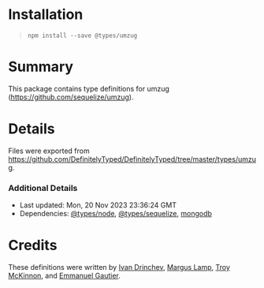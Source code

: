 # Installation
> `npm install --save @types/umzug`

# Summary
This package contains type definitions for umzug (https://github.com/sequelize/umzug).

# Details
Files were exported from https://github.com/DefinitelyTyped/DefinitelyTyped/tree/master/types/umzug.

### Additional Details
 * Last updated: Mon, 20 Nov 2023 23:36:24 GMT
 * Dependencies: [@types/node](https://npmjs.com/package/@types/node), [@types/sequelize](https://npmjs.com/package/@types/sequelize), [mongodb](https://npmjs.com/package/mongodb)

# Credits
These definitions were written by [Ivan Drinchev](https://github.com/drinchev), [Margus Lamp](https://github.com/mlamp), [Troy McKinnon](https://github.com/trodi), and [Emmanuel Gautier](https://github.com/emmanuelgautier).
